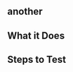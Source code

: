 ## another

## What it Does

<!-- Does it add a new feature? Does it fix a bug? -->

## Steps to Test

<!-- All changes should have automated tests when feasible. -->

<!-- Does running this require any special setup or dependencies? -->

<!-- Are there new datasets or models that need to be checked in? -->

<!-- Update README with instructions -->
